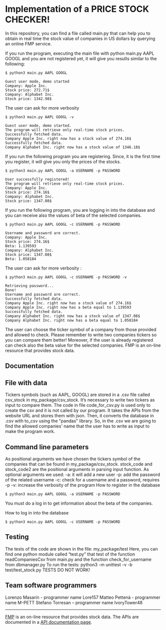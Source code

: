 # **Implementation of a PRICE STOCK CHECKER!**

In this repository, you can find a file called main.py that can help you to obtain in real time the stock value of companies in US dollars by querying an online FMP service. 

If you run the program, executing the main file with python main.py AAPL GOOGL  and you are not registered yet, it will give you results similar to the following:

```
$ python3 main.py AAPL GOOGL 

Guest user mode, demo started
Company: Apple Inc. 
Stock price: 272.71$
Company: Alphabet Inc. 
Stock price: 1342.98$
```
The user can ask for more verbosity 
```
$ python3 main.py AAPL GOOGL -v

Guest user mode, demo started. 
The program will retrieve only real-time stock prices.
Successfully fetched data.
Company Apple Inc. right now has a stock value of 274.16$
Successfully fetched data.
Company Alphabet Inc. right now has a stock value of 1346.18$
```
If you run the following program you are registering. Since, it is the first time you register, it will give you only the prices of the stocks.
```
$ python3 main.py AAPL GOOGL -a USERNAME -p PASSWORD 

User successfully registered!
The program will retrieve only real-time stock prices.
Company: Apple Inc.
Stock price: 274.16$
Company: Alphabet Inc.
Stock price: 1347.08$
```
If you run the following program, you are logging in into the database and you can receive also the values of beta of the selected companies.
```
$ python3 main.py AAPL GOOGL -c USERNAME -p PASSWORD 

Username and password are correct.
Company: Apple Inc.
Stock price: 274.16$
Beta: 1.139593
Company: Alphabet Inc.
Stock price: 1347.08$
Beta: 1.058184
```
The user can ask for more verbosity :
```
$ python3 main.py AAPL GOOGL -c USERNAME -p PASSWORD -v

Retrieving password...
Done!
Username and password are correct.
Successfully fetched data.
Company Apple Inc. right now has a stock value of 274.16$
Company Apple Inc. right now has a beta equal to 1.139593
Successfully fetched data.
Company Alphabet Inc. right now has a stock value of 1347.08$
Company Alphabet Inc. right now has a beta equal to 1.058184
```

The user can choose the ticker symbol of a company from those provided and allowed to check. Please remember to write two companies tickers so you can compare them better! Moreover, if the user is already registered can check also the beta value for the selected companies.
FMP is an on-line resource that provides stock data.

## **Documentation**

## **File with data**

Tickers symbols (such as AAPL, GOOGL) are stored in a .csv file called csv_stock in my_package/csv_stock. It’s necessary to write two tickers as input to compare them.
The code in file code_for_csv.py  is used only to create the csv and it is not called by our program. It takes the APIs from the website URL and stores them with json. Then, it converts the database in .csv with to_csv using the "pandas" library. So, in the .csv we are going to find the allowed companies' name that the user has to write as input to make the program work.

## **Command line parameters**

As positional arguments we have chosen the tickers symbol of the companies that can be found in my_package/csv_stock.  stock_code and stock_code2 are the positional arguments in parsing input function.
As optional arguments we used:
-a: it will add a new user
-p: add the password of the related username
-c: check for a username and a password, requires -p
-v: increase the verbosity of the program 
How to register in the database
```
$ python3 main.py AAPL GOOGL -a USERNAME -p PASSWORD
```
You must do a log in to get information about the beta of the companies.

How to log in into the database
```
$ python3 main.py AAPL GOOGL -c USERNAME -p PASSWORD
```

## **Testing**

The tests of the code are shown in the file: my_package/test
Here, you can find one python module called “test.py” that test of the function readCompaniesCsv from main.py and the function check_for_username from dbmanager.py
To run the tests: python3 -m unittest -v -b test/test_stock.py 
TESTS DO NOT WORK! 


## **Team software programmers**

Lorenzo Masarin - programmer name Lore157
Matteo Pettenà - programmer name M-PETT
Stefano Torresan – programmer name IvoryTower48

-------------------------
[FMP](https://financialmodelingprep.com/) is an on-line resource that provides stock data. The APIs are documented in a [API documentation page](https://financialmodelingprep.com/developer/docs/).
